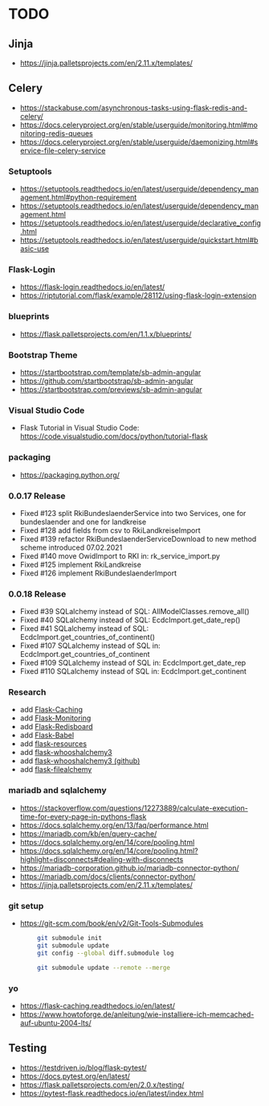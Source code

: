 # TODO

## Jinja

* https://jinja.palletsprojects.com/en/2.11.x/templates/

## Celery

* https://stackabuse.com/asynchronous-tasks-using-flask-redis-and-celery/
* https://docs.celeryproject.org/en/stable/userguide/monitoring.html#monitoring-redis-queues
* https://docs.celeryproject.org/en/stable/userguide/daemonizing.html#service-file-celery-service

### Setuptools

* https://setuptools.readthedocs.io/en/latest/userguide/dependency_management.html#python-requirement
* https://setuptools.readthedocs.io/en/latest/userguide/dependency_management.html
* https://setuptools.readthedocs.io/en/latest/userguide/declarative_config.html
* https://setuptools.readthedocs.io/en/latest/userguide/quickstart.html#basic-use

### Flask-Login

* https://flask-login.readthedocs.io/en/latest/
* https://riptutorial.com/flask/example/28112/using-flask-login-extension

### blueprints

* https://flask.palletsprojects.com/en/1.1.x/blueprints/

### Bootstrap Theme

* https://startbootstrap.com/template/sb-admin-angular
* https://github.com/startbootstrap/sb-admin-angular
* https://startbootstrap.com/previews/sb-admin-angular

### Visual Studio Code

* Flask Tutorial in Visual Studio Code: https://code.visualstudio.com/docs/python/tutorial-flask

### packaging

* https://packaging.python.org/

### 0.0.17 Release

* Fixed #123 split RkiBundeslaenderService into two Services, one for bundeslaender and one for landkreise
* Fixed #128 add fields from csv to RkiLandkreiseImport
* Fixed #139 refactor RkiBundeslaenderServiceDownload to new method scheme introduced 07.02.2021
* Fixed #140 move OwidImport to RKI in: rk_service_import.py
* Fixed #125 implement RkiLandkreise
* Fixed #126 implement RkiBundeslaenderImport

### 0.0.18 Release

* Fixed #39 SQLalchemy instead of SQL: AllModelClasses.remove_all()
* Fixed #40 SQLalchemy instead of SQL: EcdcImport.get_date_rep()
* Fixed #41 SQLalchemy instead of SQL: EcdcImport.get_countries_of_continent()
* Fixed #107 SQLalchemy instead of SQL in: EcdcImport.get_countries_of_continent
* Fixed #109 SQLalchemy instead of SQL in: EcdcImport.get_date_rep
* Fixed #110 SQLalchemy instead of SQL in: EcdcImport.get_continent

### Research

* add [Flask-Caching](https://pypi.org/project/Flask-Caching/)
* add [Flask-Monitoring](https://pypi.org/project/Flask-Monitoring/)
* add [Flask-Redisboard](https://pypi.org/project/Flask-Redisboard/)
* add [Flask-Babel](https://pypi.org/project/Flask-Babel/)
* add [flask-resources](https://pypi.org/project/flask-resources/)
* add [flask-whooshalchemy3](https://pypi.org/project/flask-whooshalchemy3/)
* add [flask-whooshalchemy3 (github)](https://github.com/blakev/Flask-WhooshAlchemy3)
* add [flask-filealchemy](https://pypi.org/project/flask-filealchemy/)

### mariadb and sqlalchemy

* https://stackoverflow.com/questions/12273889/calculate-execution-time-for-every-page-in-pythons-flask
* https://docs.sqlalchemy.org/en/13/faq/performance.html
* https://mariadb.com/kb/en/query-cache/
* https://docs.sqlalchemy.org/en/14/core/pooling.html
* https://docs.sqlalchemy.org/en/14/core/pooling.html?highlight=disconnects#dealing-with-disconnects
* https://mariadb-corporation.github.io/mariadb-connector-python/
* https://mariadb.com/docs/clients/connector-python/
* https://jinja.palletsprojects.com/en/2.11.x/templates/

### git setup

* https://git-scm.com/book/en/v2/Git-Tools-Submodules

````bash
        git submodule init
        git submodule update
        git config --global diff.submodule log

        git submodule update --remote --merge
````

### yo

* https://flask-caching.readthedocs.io/en/latest/
* https://www.howtoforge.de/anleitung/wie-installiere-ich-memcached-auf-ubuntu-2004-lts/

## Testing
* https://testdriven.io/blog/flask-pytest/
* https://docs.pytest.org/en/latest/
* https://flask.palletsprojects.com/en/2.0.x/testing/
* https://pytest-flask.readthedocs.io/en/latest/index.html
